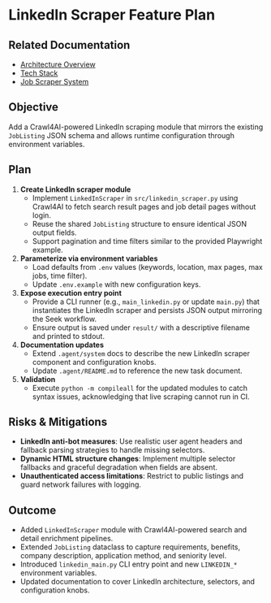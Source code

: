 # LinkedIn Scraper Feature Plan

## Related Documentation
- [Architecture Overview](../system/architecture-overview.md)
- [Tech Stack](../system/tech-stack.md)
- [Job Scraper System](../system/job-scraper-system.md)

## Objective
Add a Crawl4AI-powered LinkedIn scraping module that mirrors the existing `JobListing` JSON schema and allows runtime configuration through environment variables.

## Plan
1. **Create LinkedIn scraper module**
   - Implement `LinkedInScraper` in `src/linkedin_scraper.py` using Crawl4AI to fetch search result pages and job detail pages without login.
   - Reuse the shared `JobListing` structure to ensure identical JSON output fields.
   - Support pagination and time filters similar to the provided Playwright example.
2. **Parameterize via environment variables**
   - Load defaults from `.env` values (keywords, location, max pages, max jobs, time filter).
   - Update `.env.example` with new configuration keys.
3. **Expose execution entry point**
   - Provide a CLI runner (e.g., `main_linkedin.py` or update `main.py`) that instantiates the LinkedIn scraper and persists JSON output mirroring the Seek workflow.
   - Ensure output is saved under `result/` with a descriptive filename and printed to stdout.
4. **Documentation updates**
   - Extend `.agent/system` docs to describe the new LinkedIn scraper component and configuration knobs.
   - Update `.agent/README.md` to reference the new task document.
5. **Validation**
   - Execute `python -m compileall` for the updated modules to catch syntax issues, acknowledging that live scraping cannot run in CI.

## Risks & Mitigations
- **LinkedIn anti-bot measures**: Use realistic user agent headers and fallback parsing strategies to handle missing selectors.
- **Dynamic HTML structure changes**: Implement multiple selector fallbacks and graceful degradation when fields are absent.
- **Unauthenticated access limitations**: Restrict to public listings and guard network failures with logging.

## Outcome
- Added `LinkedInScraper` module with Crawl4AI-powered search and detail enrichment pipelines.
- Extended `JobListing` dataclass to capture requirements, benefits, company description, application method, and seniority level.
- Introduced `linkedin_main.py` CLI entry point and new `LINKEDIN_*` environment variables.
- Updated documentation to cover LinkedIn architecture, selectors, and configuration knobs.
